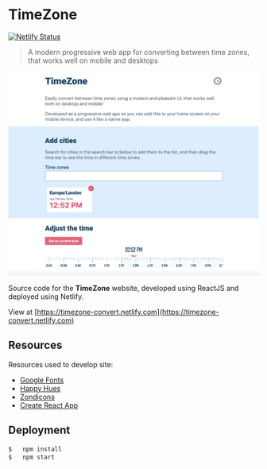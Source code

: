 # TimeZone
[![Netlify Status](https://api.netlify.com/api/v1/badges/e8882579-0aac-4b0a-b607-cc7e3e48f44f/deploy-status)](https://app.netlify.com/sites/timezone-convert/deploys)

>   A modern progressive web app for converting between time zones, that works well on mobile and desktops


![Preview](./preview.png)

Source code for the **TimeZone** website, developed using ReactJS and deployed using Netlify.

View at [https://timezone-convert.netlify.com](https://timezone-convert.netlify.com)

## Resources
Resources used to develop site:
* [Google Fonts](https://fonts.google.com)
* [Happy Hues](https://www.happyhues.co/)
* [Zondicons](http://www.zondicons.com/)
* [Create React App](https://github.com/facebook/create-react-app)



## Deployment
```shell
$   npm install
$   npm start
```

